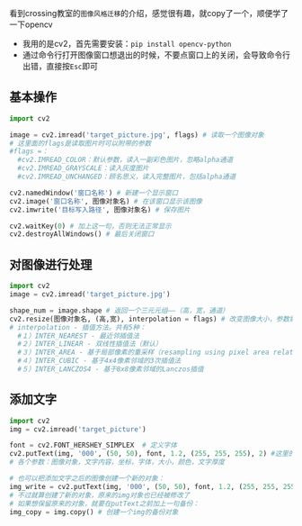 看到crossing教室的`图像风格迁移`的介绍，感觉很有趣，就copy了一个，顺便学了一下opencv

- 我用的是cv2，首先需要安装：`pip install opencv-python`
- 通过命令行打开图像窗口想退出的时候，不要点窗口上的关闭，会导致命令行出错，直接按`Esc`即可

## 基本操作

```python
import cv2

image = cv2.imread('target_picture.jpg', flags) # 读取一个图像对象
# 这里面的flags是读取图片时可以附带的参数
#flags =：
  #cv2.IMREAD_COLOR：默认参数，读入一副彩色图片，忽略alpha通道
  #cv2.IMREAD_GRAYSCALE：读入灰度图片
  #cv2.IMREAD_UNCHANGED：顾名思义，读入完整图片，包括alpha通道

cv2.namedWindow('窗口名称') # 新建一个显示窗口
cv2.image('窗口名称', 图像对象名) # 在该窗口显示该图像
cv2.imwrite('目标写入路径', 图像对象名) # 保存图片

cv2.waitKey(0) # 加上这一句，否则无法正常显示
cv2.destroyAllWindows() # 最后关闭窗口
```

## 对图像进行处理

```python
import cv2
image = cv2.imread('target_picture.jpg')

shape_num = image.shape # 返回一个三元元组——（高，宽，通道）
cv2.resize(图像对象名, (高,宽), interpolation = flags) # 改变图像大小，参数需要是整数
# interpolation - 插值方法。共有5种：
  #１）INTER_NEAREST - 最近邻插值法
  #２）INTER_LINEAR - 双线性插值法（默认）
  #３）INTER_AREA - 基于局部像素的重采样（resampling using pixel area relation）。对于图像抽取（image decimation）来说，这可能是一个更好的方法。但如果是放大图像时，它和最近邻法的效果类似。
  #４）INTER_CUBIC - 基于4x4像素邻域的3次插值法
  #５）INTER_LANCZOS4 - 基于8x8像素邻域的Lanczos插值
```

## 添加文字

```python
import cv2
img = cv2.imread('target_picture')

font = cv2.FONT_HERSHEY_SIMPLEX  # 定义字体
cv2.putText(img, '000', (50, 50), font, 1.2, (255, 255, 255), 2) #这里的参数先宽后高
# 各个参数：图像对象，文字内容，坐标，字体，大小，颜色，文字厚度

# 也可以把添加文字之后的图像创建一个新的对象：
img_write = cv2.putText(img, '000', (50, 50), font, 1.2, (255, 255, 255), 2)
# 不过就算创建了新的对象，原来的img对象也已经被修改了
# 如果想保留原来的对象，就要在putText之前加上一句备份：
img_copy = img.copy() # 创建一个img的备份对象
```
